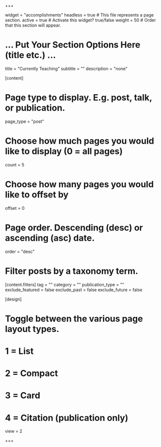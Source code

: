 +++


widget = "accomplishments"
headless = true  # This file represents a page section.
active = true  # Activate this widget? true/false
weight = 50  # Order that this section will appear.

# ... Put Your Section Options Here (title etc.) ...
title = "Currently Teaching"
subtitle = ""
description = "none"

[content]
  # Page type to display. E.g. post, talk, or publication.
  page_type = "post"
  
  # Choose how much pages you would like to display (0 = all pages)
  count = 5
  
  # Choose how many pages you would like to offset by
  offset = 0

  # Page order. Descending (desc) or ascending (asc) date.
  order = "desc"

  # Filter posts by a taxonomy term.

[content.filters]
  tag = ""
  category = ""
  publication_type = ""
  exclude_featured = false
  exclude_past = false
  exclude_future = false
    
[design]
  # Toggle between the various page layout types.
  #   1 = List
  #   2 = Compact
  #   3 = Card
  #   4 = Citation (publication only)
  view = 2


+++